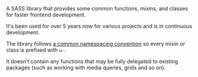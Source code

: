 A SASS library that provides some common functions, mixins, and classes for faster frontend development.

It's been used for over 5 years now for various projects and is in continuous development.

The library follows [a common namespacing convention](https://csswizardry.com/2015/03/more-transparent-ui-code-with-namespaces/) so every mixin or class is prefixed with `u-`.

It doesn't contain any functions that may be fully delegated to existing packages (such as working with media queries, grids and so on).
